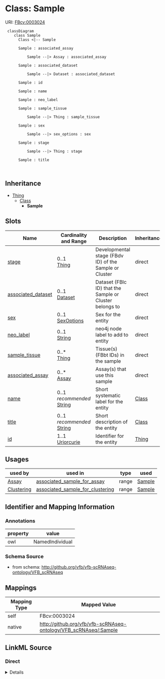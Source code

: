 # Class: Sample



URI: [FBcv:0003024](http://purl.obolibrary.org/obo/FBcv_0003024)



```mermaid
 classDiagram
    class Sample
      Class <|-- Sample
      
      Sample : associated_assay
        
          Sample --|> Assay : associated_assay
        
      Sample : associated_dataset
        
          Sample --|> Dataset : associated_dataset
        
      Sample : id
        
      Sample : name
        
      Sample : neo_label
        
      Sample : sample_tissue
        
          Sample --|> Thing : sample_tissue
        
      Sample : sex
        
          Sample --|> sex_options : sex
        
      Sample : stage
        
          Sample --|> Thing : stage
        
      Sample : title
        
      
```





## Inheritance
* [Thing](Thing.md)
    * [Class](Class.md)
        * **Sample**



## Slots

| Name | Cardinality and Range | Description | Inheritance |
| ---  | --- | --- | --- |
| [stage](stage.md) | 0..1 <br/> [Thing](Thing.md) | Developmental stage (FBdv ID) of the Sample or Cluster | direct |
| [associated_dataset](associated_dataset.md) | 0..1 <br/> [Dataset](Dataset.md) | Dataset (FBlc ID) that the Sample or Cluster belongs to | direct |
| [sex](sex.md) | 0..1 <br/> [SexOptions](SexOptions.md) | Sex for the entity | direct |
| [neo_label](neo_label.md) | 0..1 <br/> [String](String.md) | neo4j node label to add to entity | direct |
| [sample_tissue](sample_tissue.md) | 0..* <br/> [Thing](Thing.md) | Tissue(s) (FBbt IDs) in the sample | direct |
| [associated_assay](associated_assay.md) | 0..* <br/> [Assay](Assay.md) | Assay(s) that use this sample | direct |
| [name](name.md) | 0..1 _recommended_ <br/> [String](String.md) | Short systematic label for the entity | [Class](Class.md) |
| [title](title.md) | 0..1 _recommended_ <br/> [String](String.md) | Short description of the entity | [Class](Class.md) |
| [id](id.md) | 1..1 <br/> [Uriorcurie](Uriorcurie.md) | Identifier for the entity | [Thing](Thing.md) |





## Usages

| used by | used in | type | used |
| ---  | --- | --- | --- |
| [Assay](Assay.md) | [associated_sample_for_assay](associated_sample_for_assay.md) | range | [Sample](Sample.md) |
| [Clustering](Clustering.md) | [associated_sample_for_clustering](associated_sample_for_clustering.md) | range | [Sample](Sample.md) |






## Identifier and Mapping Information





### Annotations

| property | value |
| --- | --- |
| owl | NamedIndividual || owl.fstring | ClassAssertion( FBcv:0003024 {id} ) |



### Schema Source


* from schema: http://github.org/vfb/vfb-scRNAseq-ontology/VFB_scRNAseq





## Mappings

| Mapping Type | Mapped Value |
| ---  | ---  |
| self | FBcv:0003024 |
| native | http://github.org/vfb/vfb-scRNAseq-ontology/VFB_scRNAseq/:Sample |





## LinkML Source

<!-- TODO: investigate https://stackoverflow.com/questions/37606292/how-to-create-tabbed-code-blocks-in-mkdocs-or-sphinx -->

### Direct

<details>
```yaml
name: Sample
annotations:
  owl:
    tag: owl
    value: NamedIndividual
  owl.fstring:
    tag: owl.fstring
    value: ClassAssertion( FBcv:0003024 {id} )
from_schema: http://github.org/vfb/vfb-scRNAseq-ontology/VFB_scRNAseq
rank: 1000
is_a: Class
slots:
- stage
- associated_dataset
- sex
- neo_label
attributes:
  sample_tissue:
    name: sample_tissue
    annotations:
      owl:
        tag: owl
        value: ClassAssertion, ObjectSomeValuesFrom
    description: Tissue(s) (FBbt IDs) in the sample. Multiple IDs should be separated
      with '|' or in different rows. Maps as an overlaps relationship rather than
      part_of due to imprecision of dissection.
    from_schema: http://github.org/vfb/vfb-scRNAseq-ontology/VFB_scRNAseq
    rank: 1000
    slot_uri: RO:0002131
    multivalued: true
    range: Thing
  associated_assay:
    name: associated_assay
    annotations:
      owl:
        tag: owl
        value: ObjectPropertyAssertion
    description: Assay(s) that use this sample. Multiple IDs should be separated with
      '|' or in different rows.
    from_schema: http://github.org/vfb/vfb-scRNAseq-ontology/VFB_scRNAseq
    rank: 1000
    slot_uri: RO:0002352
    multivalued: true
    range: Assay
class_uri: FBcv:0003024

```
</details>

### Induced

<details>
```yaml
name: Sample
annotations:
  owl:
    tag: owl
    value: NamedIndividual
  owl.fstring:
    tag: owl.fstring
    value: ClassAssertion( FBcv:0003024 {id} )
from_schema: http://github.org/vfb/vfb-scRNAseq-ontology/VFB_scRNAseq
rank: 1000
is_a: Class
attributes:
  sample_tissue:
    name: sample_tissue
    annotations:
      owl:
        tag: owl
        value: ClassAssertion, ObjectSomeValuesFrom
    description: Tissue(s) (FBbt IDs) in the sample. Multiple IDs should be separated
      with '|' or in different rows. Maps as an overlaps relationship rather than
      part_of due to imprecision of dissection.
    from_schema: http://github.org/vfb/vfb-scRNAseq-ontology/VFB_scRNAseq
    rank: 1000
    slot_uri: RO:0002131
    multivalued: true
    alias: sample_tissue
    owner: Sample
    domain_of:
    - Sample
    range: Thing
  associated_assay:
    name: associated_assay
    annotations:
      owl:
        tag: owl
        value: ObjectPropertyAssertion
    description: Assay(s) that use this sample. Multiple IDs should be separated with
      '|' or in different rows.
    from_schema: http://github.org/vfb/vfb-scRNAseq-ontology/VFB_scRNAseq
    rank: 1000
    slot_uri: RO:0002352
    multivalued: true
    alias: associated_assay
    owner: Sample
    domain_of:
    - Sample
    range: Assay
  stage:
    name: stage
    annotations:
      owl:
        tag: owl
        value: ClassAssertion, ObjectSomeValuesFrom
    description: Developmental stage (FBdv ID) of the Sample or Cluster.
    from_schema: http://github.org/vfb/vfb-scRNAseq-ontology/VFB_scRNAseq
    rank: 1000
    slot_uri: RO:0002490
    alias: stage
    owner: Sample
    domain_of:
    - Sample
    - Cluster
    range: Thing
  associated_dataset:
    name: associated_dataset
    annotations:
      owl:
        tag: owl
        value: AnnotationProperty
    description: Dataset (FBlc ID) that the Sample or Cluster belongs to.
    from_schema: http://github.org/vfb/vfb-scRNAseq-ontology/VFB_scRNAseq
    rank: 1000
    slot_uri: dcterms:source
    alias: associated_dataset
    owner: Sample
    domain_of:
    - Sample
    - Assay
    - Clustering
    - Cluster
    range: Dataset
  sex:
    name: sex
    annotations:
      owl:
        tag: owl
        value: ClassAssertion, ObjectSomeValuesFrom
    description: Sex for the entity. Should be 'male' or 'female'.
    from_schema: http://github.org/vfb/vfb-scRNAseq-ontology/VFB_scRNAseq
    rank: 1000
    slot_uri: BFO:0000050
    alias: sex
    owner: Sample
    domain_of:
    - Sample
    - Cluster
    range: sex_options
  neo_label:
    name: neo_label
    annotations:
      owl:
        tag: owl
        value: AnnotationProperty
    description: neo4j node label to add to entity.
    from_schema: http://github.org/vfb/vfb-scRNAseq-ontology/VFB_scRNAseq
    rank: 1000
    slot_uri: neo_property:nodeLabel
    alias: neo_label
    owner: Sample
    domain_of:
    - Dataset
    - Sample
    - Assay
    - Cluster
    - Publication
    range: string
  name:
    name: name
    annotations:
      owl:
        tag: owl
        value: AnnotationAssertion
    description: Short systematic label for the entity.
    from_schema: http://github.org/vfb/vfb-scRNAseq-ontology/VFB_scRNAseq
    rank: 1000
    slot_uri: rdfs:label
    alias: name
    owner: Sample
    domain_of:
    - Class
    range: string
    recommended: true
  title:
    name: title
    annotations:
      owl:
        tag: owl
        value: AnnotationAssertion
    description: Short description of the entity.
    from_schema: http://github.org/vfb/vfb-scRNAseq-ontology/VFB_scRNAseq
    rank: 1000
    slot_uri: IAO:0000115
    alias: title
    owner: Sample
    domain_of:
    - Class
    range: string
    recommended: true
  id:
    name: id
    description: Identifier for the entity. FlyBase identifiers should be prefixed
      with 'FlyBase:'.
    from_schema: http://github.org/vfb/vfb-scRNAseq-ontology/VFB_scRNAseq
    rank: 1000
    identifier: true
    alias: id
    owner: Sample
    domain_of:
    - Thing
    range: uriorcurie
    required: true
class_uri: FBcv:0003024

```
</details>